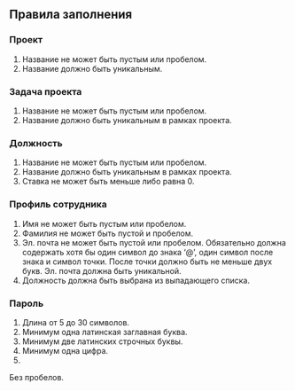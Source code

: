 ## Правила заполнения
### Проект
1. Название не может быть пустым или пробелом.
2. Название должно быть уникальным.
### Задача проекта
1. Название не может быть пустым или пробелом.
2. Название должно быть уникальным в рамках проекта.
### Должность
1. Название не может быть пустым или пробелом.
2. Название должно быть уникальным в рамках проекта.
3. Ставка не может быть меньше либо равна 0.
### Профиль сотрудника
1. Имя не может быть пустым или пробелом.
2. Фамилия не может быть пустой и пробелом.
3. Эл. почта не может быть пустой или пробелом. Обязательно должна содержать хотя бы один символ до знака ‘@’, один символ после знака и символ точки. После точки должно быть не меньше двух букв. Эл. почта должна быть уникальной.
4. Должность должна быть выбрана из выпадающего списка.
### Пароль
1. Длина от 5 до 30 символов.
2. Минимум одна латинская заглавная буква.
3. Минимум две латинских строчных буквы.
4. Минимум одна цифра.
5. 
Без пробелов.
